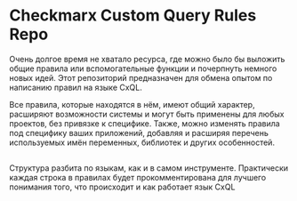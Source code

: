 # Checkmarx Custom Query Rules Repo

Очень долгое время не хватало ресурса, где можно было бы выложить общие правила или вспомогательные функции и почерпнуть немного новых идей. Этот репозиторий предназначен для обмена опытом по написанию правил на языке CxQL.

Все правила, которые находятся в нём, имеют общий характер, расширяют возможности системы и могут быть применены для любых проектов, без привязке к специфике. Также, можно изменять правила под специфику ваших приложений, добавляя и расширяя перечень используемых имён переменных, библиотек и других особенностей.

##
Структура разбита по языкам, как и в самом инструменте. Практически каждая строка в правилах будет прокомментирована для лучшего понимания того, что происходит и как работает язык CxQL

